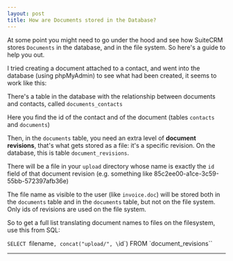 ```yaml
---
layout: post
title: How are Documents stored in the Database?
---
```


At some point you might need to go under the hood and see how SuiteCRM stores `Documents` in the database, and in the file system. So here's a guide to help you out.

I tried creating a document attached to a contact, and went into the database (using phpMyAdmin) to see what had been created, it seems to work like this:

There's a table in the database with the relationship between documents and contacts, called `documents_contacts`

Here you find the id of the contact and of the document (tables `contacts` and `documents`)

Then, in the `documents` table, you need an extra level of **document revisions**, that's what gets stored as a file: it's a specific revision. On the database, this is table `document_revisions`.

There will be a file in your `upload` directory whose name is exactly the `id` field of that document revision (e.g. something like 85c2ee00-a1ce-3c59-55bb-572397afb36e)

The file name as visible to the user (like `invoice.doc`) will be stored both in the `documents` table and in the `documents` table, but not on the file system. Only ids of revisions are used on the file system.

So to get a full list translating document names to files on the filesystem, use this from SQL:

`SELECT `filename`, concat("upload/", \`id\`) FROM \`document_revisions\``

---